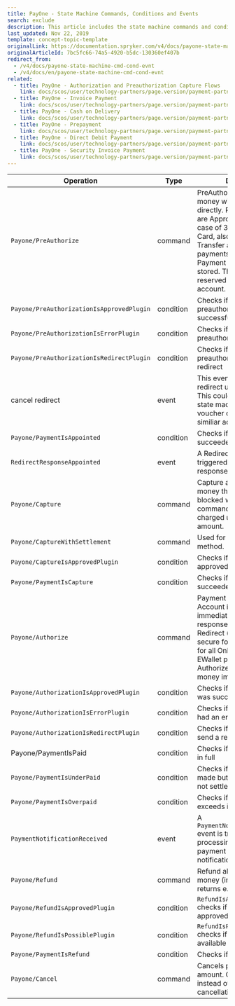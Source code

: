 ```yaml
---
title: PayOne - State Machine Commands, Conditions and Events
search: exclude
description: This article includes the state machine commands and conditions provided by Payone.
last_updated: Nov 22, 2019
template: concept-topic-template
originalLink: https://documentation.spryker.com/v4/docs/payone-state-machine-cmd-cond-evnt
originalArticleId: 7bc5fc66-74a5-4920-b5dc-130360ef407b
redirect_from:
  - /v4/docs/payone-state-machine-cmd-cond-evnt
  - /v4/docs/en/payone-state-machine-cmd-cond-evnt
related:
  - title: PayOne - Authorization and Preauthorization Capture Flows
    link: docs/scos/user/technology-partners/page.version/payment-partners/bs-payone/legacy-demoshop-integration/payone-authorization-and-preauthorization-capture-flows.html
  - title: PayOne - Invoice Payment
    link: docs/scos/user/technology-partners/page.version/payment-partners/bs-payone/legacy-demoshop-integration/payone-payment-methods/payone-invoice-payment.html
  - title: PayOne - Cash on Delivery
    link: docs/scos/user/technology-partners/page.version/payment-partners/bs-payone/scos-integration/payone-cash-on-delivery.html
  - title: PayOne - Prepayment
    link: docs/scos/user/technology-partners/page.version/payment-partners/bs-payone/legacy-demoshop-integration/payone-payment-methods/payone-prepayment.html
  - title: PayOne - Direct Debit Payment
    link: docs/scos/user/technology-partners/page.version/payment-partners/bs-payone/legacy-demoshop-integration/payone-payment-methods/payone-direct-debit-payment.html
  - title: PayOne - Security Invoice Payment
    link: docs/scos/user/technology-partners/page.version/payment-partners/bs-payone/legacy-demoshop-integration/payone-payment-methods/payone-security-invoice-payment.html
---
```


| Operation | Type | Description |
| --- | --- | --- |
| `Payone/PreAuthorize` | command | PreAuthorize allows to block money without capturing it directly. Possible responses are Approved, Redirect (in case of 3d secure for Credit Card, also for all Online Transfer and EWallet payments) and Error. Payment data is verified and stored. The amount is reserved on the customers account. |
| `Payone/PreAuthorizationIsApprovedPlugin` | condition | Checks if the preauthorization was successful |
| `Payone/PreAuthorizationIsErrorPlugin` | condition | Checks if the preauthorization had an error |
| `Payone/PreAuthorizationIsRedirectPlugin` | condition | Checks if the preauthorization send a redirect |
| cancel redirect | event | This event is issued if cancel redirect url was engaged. This could be used in project state machine to re-activate voucher codes or perform similiar actions |
| `Payone/PaymentIsAppointed` | condition | Checks if pre-authorization succeeded |
| `RedirectResponseAppointed` | event | A RedirectResponse event is triggered if a redirect related response message was sent |
| `Payone/Capture` | command | Capture allows to capture money that has been blocked with a preauthorize command. The card is now charged using the reserved amount. |
| `Payone/CaptureWithSettlement` | command | Used for PrePayment method. |
| `Payone/CaptureIsApprovedPlugin` | condition | Checks if the capture was approved |
| `Payone/PaymentIsCapture` | condition | Checks if capture succeeded |
| `Payone/Authorize` | command | Payment data is verified. Account is charged immediately. Possible responses are Approved, Redirect (in case of 3d secure for Credit Card, also for all Online Transfer and EWallet payments) and Error. Authorize allows to capture money immediately. |
| `Payone/AuthorizationIsApprovedPlugin` | condition | Checks if the authorization was successful |
| `Payone/AuthorizationIsErrorPlugin` | condition | Checks if the authorization had an error |
| `Payone/AuthorizationIsRedirectPlugin` | condition | Checks if the authorization send a redirect |
| Payone/PaymentIsPaid | condition | Checks if payment was paid in full |
| `Payone/PaymentIsUnderPaid` | condition | Checks if payment was made but with balance that is not settled |
| `Payone/PaymentIsOverpaid` | condition | Checks if total paid amount exceeds initial one |
| `PaymentNotificationReceived` | event | A `PaymentNotificationReceived` event is triggered successful processing of incoming payment status update notification |
| `Payone/Refund` | command | Refund allows to return money (in case of goods returns e.g.) |
| `Payone/RefundIsApprovedPlugin` | condition | `RefundIsApprovedPlugin` checks if the refund was approved |
| `Payone/RefundIsPossiblePlugin` | condition | `RefundIsPossiblePlugin` checks if IBAN/BIC is available in payment details |
| `Payone/PaymentIsRefund` | condition | Checks if refund suceeded |
| `Payone/Cancel` | command | Cancels pre-authorized amount. Could be called instead of Capture on order cancellation. |

